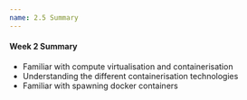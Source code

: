 ```yaml
---
name: 2.5 Summary
---
```


#### Week 2 Summary

- Familiar with compute virtualisation and containerisation
- Understanding the different containerisation technologies
- Familiar with spawning docker containers
